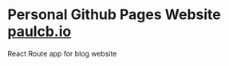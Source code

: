 # Personal Github Pages Website [paulcb.io](https://paulcb.github.io/)

React Route app for blog website